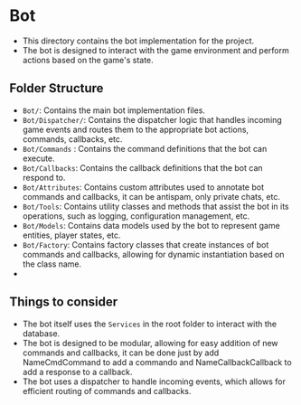 # Bot

- This directory contains the bot implementation for the project.
- The bot is designed to interact with the game environment and perform actions based on the game's state.

## Folder Structure
- `Bot/`: Contains the main bot implementation files.
- `Bot/Dispatcher/`: Contains the dispatcher logic that handles incoming game events and routes them to the appropriate bot actions, commands, callbacks, etc.
- `Bot/Commands` : Contains the command definitions that the bot can execute.
- `Bot/Callbacks`: Contains the callback definitions that the bot can respond to.
- `Bot/Attributes`: Contains custom attributes used to annotate bot commands and callbacks, it can be antispam, only private chats, etc.
- `Bot/Tools`: Contains utility classes and methods that assist the bot in its operations, such as logging, configuration management, etc.
- `Bot/Models`: Contains data models used by the bot to represent game entities, player states, etc.
- `Bot/Factory`: Contains factory classes that create instances of bot commands and callbacks, allowing for dynamic instantiation based on the class name.
- 
## Things to consider
- The bot itself uses the `Services` in the root folder to interact with the database.
- The bot is designed to be modular, allowing for easy addition of new commands and callbacks, it can be done just by add NameCmdCommand to add a commando and NameCallbackCallback to add a response to a callback.
- The bot uses a dispatcher to handle incoming events, which allows for efficient routing of commands and callbacks.
